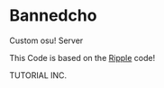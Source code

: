 # Bannedcho
Custom osu! Server

This Code is based on the <a href="https://github.com/osuripple/ripple/tree/master" target="_blank">Ripple</a> code!

TUTORIAL INC.
